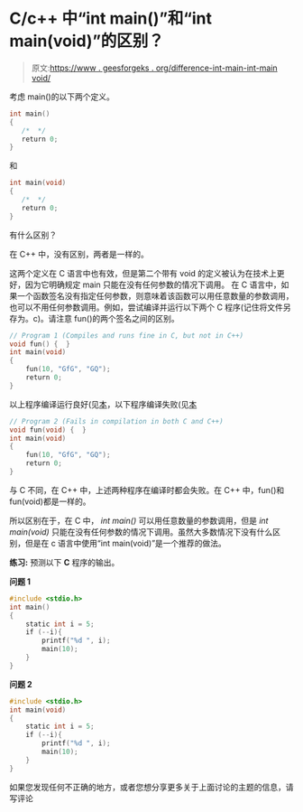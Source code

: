 # C/c++ 中“int main()”和“int main(void)”的区别？

> 原文:[https://www . geesforgeks . org/difference-int-main-int-main void/](https://www.geeksforgeeks.org/difference-int-main-int-mainvoid/)

考虑 main()的以下两个定义。

```cpp
int main()
{
   /*  */
   return 0;
}
```

和

```cpp
int main(void)
{
   /*  */
   return 0;
}
```

有什么区别？

在 C++ 中，没有区别，两者是一样的。

这两个定义在 C 语言中也有效，但是第二个带有 void 的定义被认为在技术上更好，因为它明确规定 main 只能在没有任何参数的情况下调用。
在 C 语言中，如果一个函数签名没有指定任何参数，则意味着该函数可以用任意数量的参数调用，也可以不用任何参数调用。例如，尝试编译并运行以下两个 C 程序(记住将文件另存为。c)。请注意 fun()的两个签名之间的区别。

```cpp
// Program 1 (Compiles and runs fine in C, but not in C++)
void fun() {  } 
int main(void)
{
    fun(10, "GfG", "GQ");
    return 0;
}
```

以上程序编译运行良好(见[本](http://ideone.com/AQoVZW)，以下程序编译失败(见[本](http://ideone.com/IXojiK)

```cpp
// Program 2 (Fails in compilation in both C and C++)
void fun(void) {  }
int main(void)
{
    fun(10, "GfG", "GQ");
    return 0;
}
```

与 C 不同，在 C++ 中，上述两种程序在编译时都会失败。在 C++ 中，fun()和 fun(void)都是一样的。

所以区别在于，在 C 中， *int main()* 可以用任意数量的参数调用，但是 *int main(void)* 只能在没有任何参数的情况下调用。虽然大多数情况下没有什么区别，但是在 c 语言中使用“int main(void)”是一个推荐的做法。

**练习:**
预测以下 **C** 程序的输出。

**问题 1**

```cpp
#include <stdio.h>
int main()
{
    static int i = 5;
    if (--i){
        printf("%d ", i);
        main(10);
    }
}
```

**问题 2**

```cpp
#include <stdio.h>
int main(void)
{
    static int i = 5;
    if (--i){
        printf("%d ", i);
        main(10);
    }
}
```

如果您发现任何不正确的地方，或者您想分享更多关于上面讨论的主题的信息，请写评论
